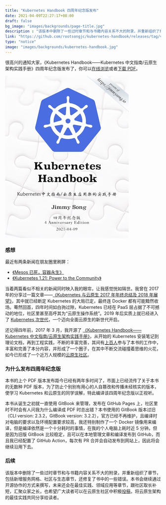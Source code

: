 ```yaml
---
title: "Kubernetes Handbook 四周年纪念版发布"
date: 2021-04-09T22:27:17+08:00
draft: false
bg_image: "images/backgrounds/page-title.jpg"
description : "该版本中删除了一些过时章节和与书籍内容关系不大的附录，并重新组织了章节，包括新增服务网格、社区与生态章节，还修复了书中的一些错误。"
link: "https://github.com/rootsongjc/kubernetes-handbook/releases/tag/v20210409"
type: "notice"
image: "images/backgrounds/kubernetes-handbook.jpg"
---
```


很高兴的通知大家，《Kubernetes Handbook——Kubernetes 中文指南/云原生架构实践手册》四周年纪念版发布了，你可以[在线浏览](https://jimmysong.io/kubernetes-handbook)或者[下载 PDF](https://github.com/rootsongjc/kubernetes-handbook/releases/tag/v20210409)。

![Kubernetes Handbook——Kubernetes 中文指南/云原生架构实践手册 by Jimmy Song 封面](kubernetes-handbook-cover.jpg)

### 感想

最近有两条新闻在朋友圈里刷屏：

- [《Mesos 已死，容器永生》](https://www.infoq.cn/article/dlr7vvRosiiNjPrwxGC8)
- [《Kubernetes 1.21: Power to the Community》](https://kubernetes.io/blog/2021/04/08/kubernetes-1-21-release-announcement/)

当着两篇看似不相关的新闻同时映入我的眼帘，让我感觉恍如隔世。我曾在 2017 年的分享过一篇文章——[《Kubernetes 与云原生 2017 年年终总结及 2018 年展望》](https://jimmysong.io/kubernetes-handbook/appendix/kubernetes-and-cloud-native-summary-in-2017-and-outlook-for-2018.html)，其中就已经断定 Kubernetes 的大局已定，最终连 Docker 都有可能黯然收场。蓦然回首，四年时间如白驹过隙，Kubernetes 已经在 PaaS 层占据了不可撼动的地位，社区里甚至高呼其为“云原生操作系统”。2019 年后实质上就已经进入了 [Kubernetes 次世代](https://jimmysong.io/blog/post-kubernetes-era/)，一个迈向全面云原生的新世代开启。

还记得四年前，2017 年 3 月，我开源了 [《Kubernetes Handbook——Kubernetes 中文指南/云原生架构实践手册》](https://jimmysong.io/kubernetes-handbook)，从开始的 Kubernetes 安装笔记到理论文档，再到工程实践，不断的丰富完善，其间有[上百人](https://github.com/rootsongjc/kubernetes-handbook/graphs/contributors)参与了本书的工作中，丰富和完善了本分内容，并形成了一个圈子，在其中不断交流碰撞着思维的火花，如今已形成了一个近万人规模的[云原生社区](https://cloudnative.to)。

### 为什么发布四周年纪念版

本书的上个 PDF 版本发布距今已经有两年多时间了，市面上已经流传了关于本书的无数种 PDF 版本，为了防止个别别有用心的人自篡改和传播未经核实的版本，使学习 Kubernetes 和云原生的同学误解，特此编译该四周年纪念版以正视听。

本书从诞生之初就一直使用 GitBook 来管理，发布在 GitHub Pages 上，社区里时不时会有人问我为什么编译成 PDF 时总出错？本书使用的 GitBook 版本过旧（CLI version: 2.3.2，GitBook version: 3.2.2），官方已经不再维护，且编译时对电脑的要求以及环境配置要求较高，我还特别制作了一个 Docker 镜像用来编译，但是编译依然是一个十分耗时的事情，在我的个人电脑上耗时近 5 分钟。但是因为旧版 GitBook 比较稳定，且可以在本地管理文章和编译发布到 GitHub，而且我已经配置了 GitHub Action，每次有 PR 合并会自动发布到网站上，因此将会继续沿用下去。

### 后续

该版本中删除了一些过时章节和与书籍内容关系不大的附录，并重新组织了章节，包括新增服务网格、社区与生态章节，还修复了书中的一些错误。本书会继续通过开源协作的方式来撰写，未来还会在最佳实践、领域应用等章节，跟社区取长补短，汇聚众家之长，也希望广大读者可以在云原生社区中积极[投稿](https://cloudnative.to/contribute/)，将云原生架构的最佳实践共同分享给读者。